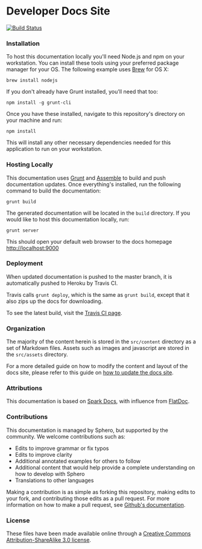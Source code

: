 # Developer Docs Site


[![Build Status](https://magnum.travis-ci.com/orbotix/DeveloperDocumentation.svg?token=pj2qPhW5DfTSgqqC5AzD&branch=v1-to-v2)](https://magnum.travis-ci.com/orbotix/DeveloperDocumentation)

### Installation

To host this documentation locally you'll need Node.js and npm on your workstation. You can install these tools using your preferred package manager for your OS. The following example uses [Brew](http://brew.sh) for OS X:

    brew install nodejs

If you don't already have Grunt installed, you'll need that too:

    npm install -g grunt-cli

Once you have these installed, navigate to this repository's directory on your machine and run:

    npm install

This will install any other necessary dependencies needed for this application to run on your workstation.

### Hosting Locally

This documentation uses [Grunt](http://gruntjs.com/) and [Assemble](http://assemble.io/) to build and push documentation updates. Once everything's installed, run the following command to build the documentation:

    grunt build

The generated documentation will be located in the `build` directory. If you would like to host this documentation locally, run:

    grunt server

This should open your default web browser to the docs homepage [http://localhost:9000](http://localhost:9000)

### Deployment

When updated documentation is pushed to the master branch, it is automatically pushed to Heroku by Travis CI.

Travis calls `grunt deploy`, which is the same as `grunt build`, except that it also zips up the docs for downloading.

To see the latest build, visit the [Travis CI page](https://magnum.travis-ci.com/orbotix/DeveloperDocumentation).

### Organization

The majority of the content herein is stored in the `src/content` directory as a set of Markdown files. Assets such as images and javascript are stored in the `src/assets` directory.

For a more detailed guide on how to modify the content and layout of the docs site, please refer to this guide on [how to update the docs site](/how-to-update-docs.md).

### Attributions

This documentation is based on [Spark Docs](https://github.com/spark/docs/), with influence from [FlatDoc](http://ricostacruz.com/flatdoc/).

### Contributions

This documentation is managed by Sphero, but supported by the community. We welcome contributions such as:

* Edits to improve grammar or fix typos
* Edits to improve clarity
* Additional annotated examples for others to follow
* Additional content that would help provide a complete understanding on how to develop with Sphero
* Translations to other languages

Making a contribution is as simple as forking this repository, making edits to your fork, and contributing those edits as a pull request. For more information on how to make a pull request, see [Github's documentation](https://help.github.com/articles/using-pull-requests).

### License

These files have been made available online through a [Creative Commons Attribution-ShareAlike 3.0 license](http://creativecommons.org/licenses/by-sa/3.0/us/).
